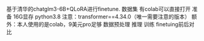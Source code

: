 基于清华的chatglm3-6B+QLoRA进行finetune.
数据集
有colab可以直接打开
准备
16G显存
python3.8
注意：transformer==4.34.0（唯一需要注意的版本）
额外：本人使用的是colab，9美元pro足够
数据预处理
推理
训练
finetuing前后对比

